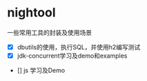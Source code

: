 # nightool

一些常用工具的封装及使用场景

- [x] dbutils的使用，执行SQL，并使用h2编写测试
- [x] jdk-concurrent学习及demo和examples
- [] js 学习及Demo